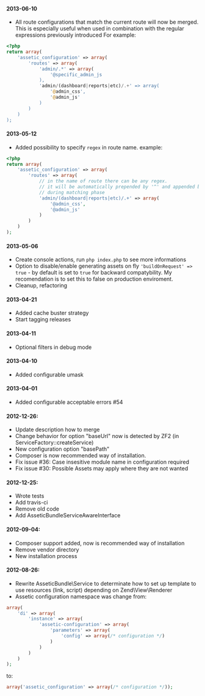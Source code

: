 #### 2013-06-10
  * All route configurations that match the current route will now be merged. This is especially useful when used in combination with the regular expressions previously introduced For example:

``` php
<?php
return array(
    'assetic_configuration' => array(
        'routes' => array(
            'admin/.*' => array(
                '@specific_admin_js
            ),
            'admin/(dashboard|reports|etc)/.+' => array(
                '@admin_css',
                '@admin_js'
            )
        )
    )
);
```

#### 2013-05-12
  * Added possibility to specify `regex` in route name. example:

``` php
<?php
return array(
    'assetic_configuration' => array(
        'routes' => array(
            // in the name of route there can be any regex.
            // it will be automatically prepended by '^' and appended by '$'
            // during matching phase
            'admin/(dashboard|reports|etc)/.+' => array(
                '@admin_css',
                '@admin_js'
            )
        )
    )
);
```

#### 2013-05-06
  * Create console actions, run `php index.php` to see more informations
  * Option to disable/enable generating assets on fly `'buildOnRequest' => true` - by default is set to `true` for backward compatybility. My recomendation is to set this to false on production enviroment.
  * Cleanup, refactoring

#### 2013-04-21
  * Added cache buster strategy
  * Start tagging releases

#### 2013-04-11
  * Optional filters in debug mode

#### 2013-04-10
  * Added configurable umask

#### 2013-04-01
  * Added configurable acceptable errors #54

#### 2012-12-26:
  * Update description how to merge
  * Change behavior for option "baseUrl" now is detected by ZF2 (in ServiceFactory::createService)
  * New configuration option "basePath"
  * Composer is now recommended way of installation.
  * Fix issue #36: Case insesitive module name in configuration required
  * Fix issue #30: Possible Assets may apply where they are not wanted

#### 2012-12-25:
  * Wrote tests
  * Add travis-ci
  * Remove old code
  * Add AsseticBundleServiceAwareInterface

#### 2012-09-04:
  * Composer support added, now is recommended way of installation
  * Remove vendor directory
  * New installation process

#### 2012-08-26:

  * Rewrite AsseticBundle\Service to determinate how to set up template to use resources (link, script) depending on Zend\View\Renderer
  * Assetic configuration namespace was change from:

``` php
array(
    'di' => array(
        'instance' => array(
            'assetic-configuration' => array(
                'parameters' => array(
                    'config' => array(/* configuration */)
                )
            )
        )
    )
);
```

to:

``` php
array('assetic_configuration' => array(/* configuration */));
```
